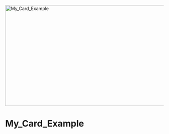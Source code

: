 <img src="https://socialify.git.ci/Thandekaportiap/My_Card_Example/image?language=1&owner=1&name=1&stargazers=1&theme=Light" alt="My_Card_Example" width="640" height="320" />

<h1>My_Card_Example</h1>
 
 
